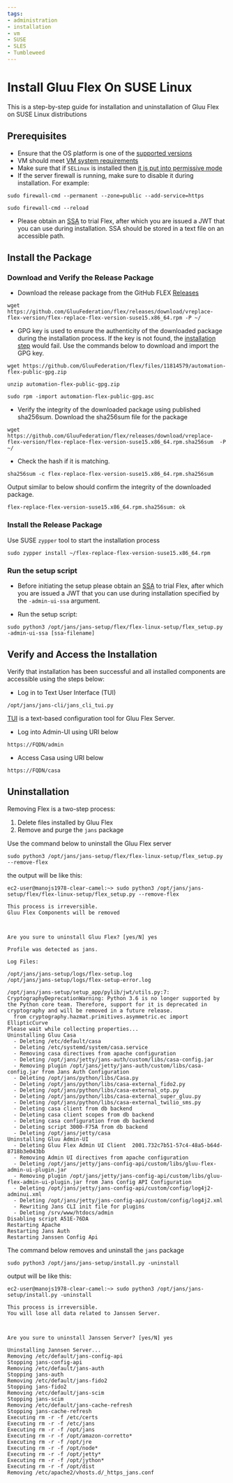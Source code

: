 ```yaml
---
tags:
- administration
- installation
- vm
- SUSE
- SLES
- Tumbleweed
---
```


# Install Gluu Flex On SUSE Linux

This is a step-by-step guide for installation and uninstallation
of Gluu Flex on SUSE Linux distributions

## Prerequisites

- Ensure that the OS platform is one of the [supported versions](./vm-requirements.md#supported-versions)
- VM should meet [VM system requirements](./vm-requirements.md)
- Make sure that if `SELinux` is installed then
  [it is put into permissive mode](https://documentation.suse.com/sles/15-SP1/html/SLES-all/cha-selinux.html#sec-selinux-mode-permissive)
- If the server firewall is running, make sure to disable it during installation.
  For example:
```
sudo firewall-cmd --permanent --zone=public --add-service=https
```
```
sudo firewall-cmd --reload
```
- Please obtain an [SSA](../../install/software-statements/ssa.md) to trial Flex, after which you are issued a JWT
  that you can use during installation. SSA should be stored in a text file on an accessible path.

## Install the Package

### Download and Verify the Release Package

- Download the release package from the GitHub FLEX [Releases](https://github.com/gluufederation/flex/releases)
```
wget https://github.com/GluuFederation/flex/releases/download/vreplace-flex-version/flex-replace-flex-version-suse15.x86_64.rpm -P ~/
```

- GPG key is used to ensure the authenticity of the downloaded package during the installation process. If the key is
  not found, the [installation step](#install-the-release-package) would fail. Use the commands below to download and
  import the GPG key.
```
wget https://github.com/GluuFederation/flex/files/11814579/automation-flex-public-gpg.zip
```
```
unzip automation-flex-public-gpg.zip
```
```
sudo rpm -import automation-flex-public-gpg.asc
```

- Verify the integrity of the downloaded package using published sha256sum. Download the sha256sum file for the package
```
wget https://github.com/GluuFederation/flex/releases/download/vreplace-flex-version/flex-replace-flex-version-suse15.x86_64.rpm.sha256sum  -P ~/
```

- Check the hash if it is matching.
```
sha256sum -c flex-replace-flex-version-suse15.x86_64.rpm.sha256sum
```
Output similar to below should confirm the integrity of the downloaded package.
```
flex-replace-flex-version-suse15.x86_64.rpm.sha256sum: ok
```

### Install the Release Package

Use SUSE `zypper` tool to start the installation process
```
sudo zypper install ~/flex-replace-flex-version-suse15.x86_64.rpm
```

### Run the setup script

- Before initiating the setup please obtain an [SSA](../../install/software-statements/ssa.md) to trial Flex, after which you are issued a JWT that you can use during installation specified by the `-admin-ui-ssa` argument.

- Run the setup script:

```
sudo python3 /opt/jans/jans-setup/flex/flex-linux-setup/flex_setup.py -admin-ui-ssa [ssa-filename]
```

## Verify and Access the Installation

Verify that installation has been successful and all installed components are accessible using the steps below:

- Log in to Text User Interface (TUI)
```
/opt/jans/jans-cli/jans_cli_tui.py
```
[TUI](https://docs.jans.io/stable/admin/config-guide/jans-tui) is a text-based configuration tool for Gluu Flex Server.

- Log into Admin-UI using URI below
```
https://FQDN/admin
```

- Access Casa using URI below
```
https://FQDN/casa
```

## Uninstallation

Removing Flex is a two-step process:

1. Delete files installed by Gluu Flex
1. Remove and purge the `jans` package

Use the command below to uninstall the Gluu Flex server

```
sudo python3 /opt/jans/jans-setup/flex/flex-linux-setup/flex_setup.py --remove-flex
```
the output will be like this:
<!-- I need to add the output when the command is run. -->
```
ec2-user@manojs1978-clear-camel:~> sudo python3 /opt/jans/jans-setup/flex/flex-linux-setup/flex_setup.py --remove-flex

This process is irreversible.
Gluu Flex Components will be removed


 
Are you sure to uninstall Gluu Flex? [yes/N] yes

Profile was detected as jans.

Log Files:

/opt/jans/jans-setup/logs/flex-setup.log
/opt/jans/jans-setup/logs/flex-setup-error.log

/opt/jans/jans-setup/setup_app/pylib/jwt/utils.py:7: CryptographyDeprecationWarning: Python 3.6 is no longer supported by the Python core team. Therefore, support for it is deprecated in cryptography and will be removed in a future release.
  from cryptography.hazmat.primitives.asymmetric.ec import EllipticCurve
Please wait while collecting properties...
Uninstalling Gluu Casa
  - Deleting /etc/default/casa
  - Deleting /etc/systemd/system/casa.service
  - Removing casa directives from apache configuration
  - Deleting /opt/jans/jetty/jans-auth/custom/libs/casa-config.jar
  - Removing plugin /opt/jans/jetty/jans-auth/custom/libs/casa-config.jar from Jans Auth Configuration
  - Deleting /opt/jans/python/libs/Casa.py
  - Deleting /opt/jans/python/libs/casa-external_fido2.py
  - Deleting /opt/jans/python/libs/casa-external_otp.py
  - Deleting /opt/jans/python/libs/casa-external_super_gluu.py
  - Deleting /opt/jans/python/libs/casa-external_twilio_sms.py
  - Deleting casa client from db backend
  - Deleting casa client scopes from db backend
  - Deleting casa configuration from db backend
  - Deleting script 3000-F75A from db backend
  - Deleting /opt/jans/jetty/casa
Uninstalling Gluu Admin-UI
  - Deleting Gluu Flex Admin UI Client  2001.732c7b51-57c4-48a5-b64d-8718b3e043bb
  - Removing Admin UI directives from apache configuration
  - Deleting /opt/jans/jetty/jans-config-api/custom/libs/gluu-flex-admin-ui-plugin.jar
  - Removing plugin /opt/jans/jetty/jans-config-api/custom/libs/gluu-flex-admin-ui-plugin.jar from Jans Config API Configuration
  - Deleting /opt/jans/jetty/jans-config-api/custom/config/log4j2-adminui.xml
  - Deleting /opt/jans/jetty/jans-config-api/custom/config/log4j2.xml
  - Rewriting Jans CLI init file for plugins
  - Deleting /srv/www/htdocs/admin
Disabling script A51E-76DA
Restarting Apache
Restarting Jans Auth
Restarting Janssen Config Api
```

The command below removes and uninstall the `jans` package

```
sudo python3 /opt/jans/jans-setup/install.py -uninstall
```
output will be like this:
<!-- I need to add the output when command is run. -->
```
ec2-user@manojs1978-clear-camel:~> sudo python3 /opt/jans/jans-setup/install.py -uninstall

This process is irreversible.
You will lose all data related to Janssen Server.


 
Are you sure to uninstall Janssen Server? [yes/N] yes

Uninstalling Jannsen Server...
Removing /etc/default/jans-config-api
Stopping jans-config-api
Removing /etc/default/jans-auth
Stopping jans-auth
Removing /etc/default/jans-fido2
Stopping jans-fido2
Removing /etc/default/jans-scim
Stopping jans-scim
Removing /etc/default/jans-cache-refresh
Stopping jans-cache-refresh
Executing rm -r -f /etc/certs
Executing rm -r -f /etc/jans
Executing rm -r -f /opt/jans
Executing rm -r -f /opt/amazon-corretto*
Executing rm -r -f /opt/jre
Executing rm -r -f /opt/node*
Executing rm -r -f /opt/jetty*
Executing rm -r -f /opt/jython*
Executing rm -r -f /opt/dist
Removing /etc/apache2/vhosts.d/_https_jans.conf
```